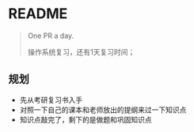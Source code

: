# README

> One PR a day.
> 
> 操作系统复习，还有$1$天复习时间；


## 规划

- 先从考研复习书入手
- 对照一下自己的课本和老师放出的提纲来过一下知识点
- 知识点敲完了，剩下的是做题和巩固知识点